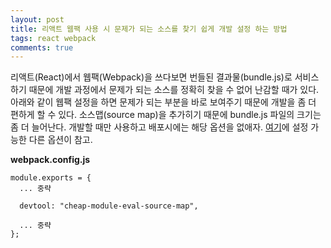 ```yaml
---
layout: post
title: 리액트 웹팩 사용 시 문제가 되는 소스를 찾기 쉽게 개발 설정 하는 방법
tags: react webpack
comments: true
---
```


리액트(React)에서 웹팩(Webpack)을 쓰다보면 번들된 결과물(bundle.js)로 서비스하기 때문에 개발 과정에서 문제가 되는 소스를 정확히 찾을 수 없어 난감할 때가 있다. 아래와 같이 웹팩 설정을 하면 문제가 되는 부분을 바로 보여주기 때문에 개발을 좀 더 편하게 할 수 있다. 소스맵(source map)을 추가히기 때문에 bundle.js 파일의 크기는 좀 더 늘어난다. 개발할 때만 사용하고 배포시에는 해당 옵션을 없애자. [여기](https://webpack.js.org/configuration/devtool/)에 설정 가능한 다른 옵션이 참고.

**webpack.config.js**

```
module.exports = {
  ... 중략

  devtool: "cheap-module-eval-source-map",

  ... 중략
};
```
